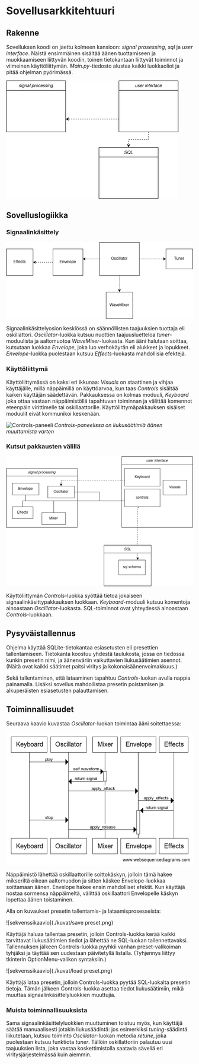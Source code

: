 # Sovellusarkkitehtuuri

## Rakenne

Sovelluksen koodi on jaettu kolmeen kansioon: *signal prosessing*, *sql* ja *user interface*. Näistä ensimmäinen sisältää äänen tuottamiseen ja muokkaamiseen liittyvän koodin, toinen tietokantaan liittyvät toiminnot ja viimeinen käyttöliittymän. *Main.py*-tiedosto alustaa kaikki luokkaoliot ja pitää ohjelman pyörimässä.

![Pakkausrakenne](./kuvat/pakkauskaavio.png)

## Sovelluslogiikka

### Signaalinkäsittely

![Oskillaattori](./kuvat/DSP.png)

Signaalinkäsittelyosion keskiössä on säännöllisten taajuuksien tuottaja eli oskillattori. *Oscillator*-luokka kutsuu nuottien taajuusluetteloa *tuner*-moduulista ja aaltomuotoa *WaveMixer*-luokasta. Kun ääni halutaan soittaa, kutsutaan luokkaa *Envelope*, joka luo verhokäyrän eli alukkeet ja lopukkeet. *Envelope*-luokka puolestaan kutsuu *Effects*-luokasta mahdollisia efektejä.

### Käyttöliittymä

Käyttöliittymässä on kaksi eri ikkunaa: *Visuals* on staattinen ja vihjaa käyttäjälle, millä näppäimillä on käyttöarvoa, kun taas *Controls* sisältää kaiken käyttäjän säädettävän. Pakkauksessa on kolmas moduuli, *Keyboard* joka ottaa vastaan näppäimistöllä tapahtuvan toiminnan ja välittää komennot eteenpäin virittimelle tai oskillaattorille. Käyttöliittymäpakkauksen sisäiset moduulit eivät kommunikoi keskenään.

![Controls-paneeli](./kuvat/controls.png)
*Controls-paneelissa on liukusäätimiä äänen muuttamista varten*

### Kutsut pakkausten välillä

![sovelluslogiikka](./kuvat/sovelluslogiikka.png)

Käyttöliittymän *Controls*-luokka syöttää tietoa jokaiseen signaalinkäsittypakkauksen luokkaan. *Keyboard*-moduuli kutsuu komentoja ainoastaan *Oscillator*-luokasta. SQL-toiminnot ovat yhteydessä ainoastaan *Controls*-luokkaan.

## Pysyväistallennus

Ohjelma käyttää SQLite-tietokantaa esiasetusten eli presettien tallentamiseen. Tietokanta koostuu yhdestä taulukosta, jossa on tiedossa kunkin presetin nimi, ja äänenväriin vaikuttavien liukusäätimien asennot. (Näitä ovat kaikki säätimet paitsi viritys ja kokonaisäänenvoimakkuus.)

Sekä tallentaminen, että lataaminen tapahtuu *Controls*-luokan avulla nappia painamalla. Lisäksi sovellus mahdollistaa presetin poistamisen ja alkuperäisten esiasetusten palauttamisen.

## Toiminnallisuudet

Seuraava kaavio kuvastaa *Oscillator*-luokan toimintaa ääni soitettaessa:

![sekvenssikaavio](./kuvat/sekvenssikaavio1.png)

Näppäimistö lähettää oskillaattorille soittokäskyn, jolloin tämä hakee mikseriltä oikean aaltomuodon ja sitten käskee Envelope-luokkaa soittamaan äänen. Envelope hakee ensin mahdolliset efektit. Kun käyttäjä nostaa sormensa näppäimeltä, välittää oskillaattori Envelopelle käskyn lopettaa äänen toistaminen.

Alla on kuvaukset presetin tallentamis- ja lataamisprosesseista:

![sekvenssikaavio](./kuvat/save preset.png)

Käyttäjä haluaa tallentaa presetin, jolloin Controls-luokka kerää kaikki tarvittavat liukusäätimien tiedot ja lähettää ne SQL-luokan tallennettavaksi. Tallennuksen jälkeen Controls-luokka pyyhkii vanhan preset-valikoiman tyhjäksi ja täyttää sen uudestaan päivitetyllä listalla. (Tyhjennys liittyy tkinterin OptionMenu-valikon syntaksiin.)

![sekvenssikaavio](./kuvat/load preset.png)

Käyttäjä lataa presetin, jolloin Controls-luokka pyytää SQL-luokalta presetin tietoja. Tämän jälkeen Controls-luokka asettaa tiedot liukusäätimiin, mikä muuttaa signaalinkäsittelyluokkien muuttujia.

### Muista toiminnallisuuksista

Sama signaalinkäsittelyluokkien muuttuminen toistuu myös, kun käyttäjä säätää manuaalisesti jotakin liukusäädintä: jos esimerkiksi *tuning*-säädintä liikutetaan, kutsuu toiminto *Oscillator*-luokan metodia *retune*, joka puolestaan kutsuu funktiota *tuner*. Tällöin oskillattoriin palautuu uusi taajuuksien lista, joka vastaa koskettimistolla saatavia säveliä eri viritysjärjestelmässä kuin aiemmin.
